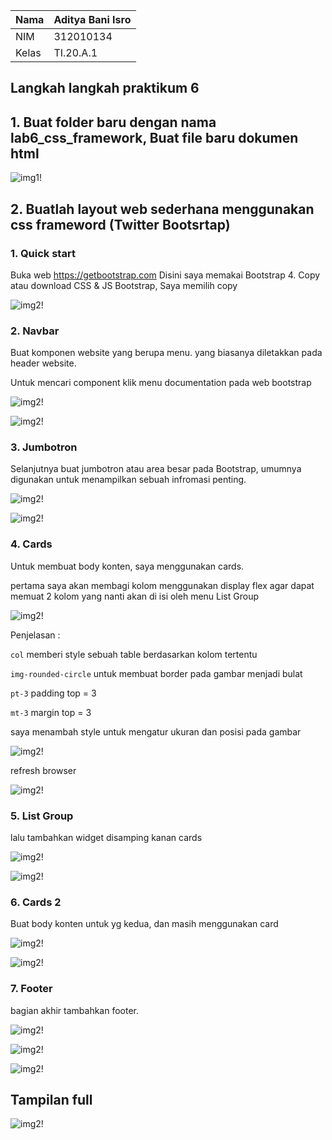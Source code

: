 | Nama      | Aditya Bani Isro |
| ----------- | ----------- |
| NIM     | 312010134       |
| Kelas   | TI.20.A.1        |

## Langkah langkah praktikum 6

## 1. Buat folder baru dengan nama lab6_css_framework, Buat file baru dokumen html

![img1!](assets/img/1.PNG)

## 2. Buatlah layout web sederhana menggunakan css frameword (Twitter Bootsrtap)

### 1. Quick start
Buka web https://getbootstrap.com Disini saya memakai Bootstrap 4. Copy atau download CSS & JS Bootstrap, Saya memilih copy

![img2!](assets/img/2.PNG)

### 2. Navbar
Buat komponen website yang berupa menu. yang biasanya diletakkan pada header website.

Untuk mencari component klik menu documentation pada web bootstrap

![img2!](assets/img/3.PNG)

![img2!](assets/img/4.PNG)

### 3. Jumbotron
Selanjutnya buat jumbotron atau area besar pada Bootstrap, umumnya digunakan untuk menampilkan sebuah infromasi penting.

![img2!](assets/img/5.PNG)

![img2!](assets/img/6.PNG)

### 4. Cards
Untuk membuat body konten, saya menggunakan cards. 

pertama saya akan membagi kolom menggunakan display flex agar dapat memuat 2 kolom yang nanti akan di isi oleh menu List Group

![img2!](assets/img/7.PNG)

Penjelasan :

`col` memberi style sebuah table berdasarkan kolom tertentu 

`img-rounded-circle` untuk membuat border pada gambar menjadi bulat

`pt-3` padding top = 3

`mt-3` margin top = 3

saya menambah style untuk mengatur ukuran dan posisi pada gambar

![img2!](assets/img/8.PNG)

refresh browser

![img2!](assets/img/9.PNG)

### 5. List Group
lalu tambahkan widget disamping kanan cards

![img2!](assets/img/10.PNG)

![img2!](assets/img/11.PNG)

### 6. Cards 2
Buat body konten untuk yg kedua, dan masih menggunakan card

![img2!](assets/img/12.PNG)

![img2!](assets/img/13.PNG)

### 7. Footer 
bagian akhir tambahkan footer.

![img2!](assets/img/14.PNG)

![img2!](assets/img/15.PNG)

![img2!](assets/img/16.PNG)

## Tampilan full

![img2!](assets/img/17.PNG)